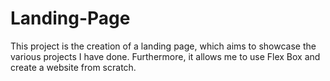 # Landing-Page
This project is the creation of a landing page, which aims to showcase the various projects I have done. Furthermore, it allows me to use Flex Box and create a website from scratch.